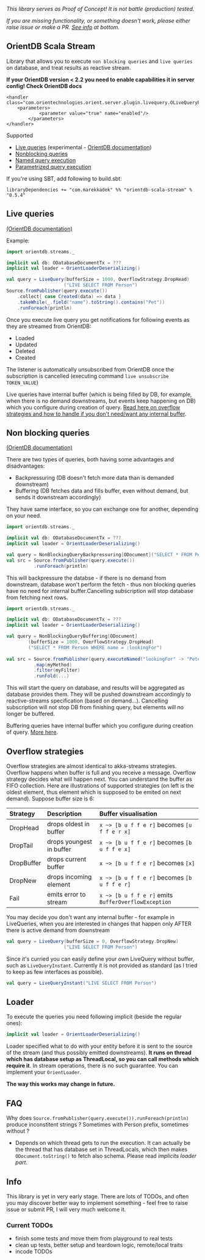_This library serves as Proof of Concept! It is not battle (production) tested._

_If you are missing functionality, or something doesn't work, please either raise issue or make a PR. [See info](#info) at bottom._

## OrientDB Scala Stream

Library that allows you to execute `non blocking queries` and `live queries` on database, and treat results as reactive stream.

__If your OrientDB version < 2.2 you need to enable capabilities it in server config! Check OrientDB docs__
```
<handler class="com.orientechnologies.orient.server.plugin.livequery.OLiveQueryPlugin">
	<parameters>
        	<parameter value="true" name="enabled"/>
        </parameters>
</handler>
```

Supported

- [Live queries](#live-queries) (experimental - [OrientDB documentation](http://orientdb.com/docs/last/Live-Query.html#whats-next))
- [Nonblocking queries](#non-blocking-queries)
- [Named query execution](#non-blocking-queries)
- [Parametrized query execution](#non-blocking-queries)

If you're using SBT, add following to build.sbt:

`libraryDependencies += "com.marekkadek" %% "orientdb-scala-stream" % "0.5.4"`

## Live queries
[(OrientDB documentation)](http://orientdb.com/docs/last/Live-Query.html)

Example:
```scala
import orientdb.streams._

implicit val db: ODatabaseDocumentTx = ???
implicit val loader = OrientLoaderDeserializing()

val query = LiveQuery(bufferSize = 1000, OverflowStrategy.DropHead)
                     ("LIVE SELECT FROM Person")
Source.fromPublisher(query.execute())
    .collect{ case Created(data) => data }
    .takeWhile(_.field("name").toString().contains("Pet"))
    .runForeach(println)
```
Once you execute live query you get notifications for following events as they are streamed from OrientDB:
- Loaded
- Updated
- Deleted
- Created

The listener is automatically unsubscribed from OrientDB once the subscription is cancelled (executing command `live unsubscribe TOKEN_VALUE`)

Live queries have internal buffer (which is being filled by DB, for example, when there is no demand downstreams, but events keep happening on DB) which you configure during creation of query. [Read here on overflow strategies and how to handle if you don't need/want any internal buffer](#overflow-strategies).

## Non blocking queries
[(OrientDB documentation)](http://orientdb.com/docs/last/Document-Database.html#non-blocking-query-since-v21)

There are two types of queries, both having some advantages and disadvantages:
- Backpressuring (DB doesn't fetch more data than is demanded downstream)
- Buffering (DB fetches data and fills buffer, even without demand, but sends it downstream accordingly)

They have same interface, so you can exchange one for another, depending on your need.

```scala
import orientdb.streams._

implicit val db: ODatabaseDocumentTx = ???
implicit val loader = OrientLoaderDeserializing()

val query = NonBlockingQueryBackpressuring[ODocument]("SELECT * FROM Person")
val src = Source.fromPublisher(query.execute())
          .runForeach(println)
```
This will backpressure the databse - if there is no demand from downstream, database won't perform the fetch - thus non blocking queries have no need for internal buffer.Cancelling subscription will stop database from fetching next rows.

```scala
import orientdb.streams._

implicit val db: ODatabaseDocumentTx = ???
implicit val loader = OrientLoaderDeserializing()

val query = NonBlockingQueryBuffering[ODocument]
        (bufferSize = 1000, OverflowStrategy.DropHead)
        ("SELECT * FROM Person WHERE name = :lookingFor")
        
val src = Source.fromPublisher(query.executeNamed("lookingFor" -> "Peter"))
          .map(myMethod)
          .filter(myFilter)
          .runFold(...) 
```
This will start the query on database, and results will be aggregated as database provides them. They will be pushed downstream accordingly to reactive-streams specification (based on demand...). Cancelling subscription will not stop DB from finishing query, but elements will no longer be buffered.

Buffering queries have internal buffer which you configure during creation of query. [More here](#overflow-strategies).

## Overflow strategies
Overflow strategies are almost identical to akka-streams strategies. Overflow happens when buffer is full and you receive a message. Overflow strategy decides what will happen next. You can understand the buffer as FIFO collection. Here are illustrations of supported strategies (on left is the oldest element, thus element which is supposed to be emited on next demand). Suppose buffer size is 6:

| Strategy   | Description              | Buffer visualisation                                |
| :--------- |:------------------------ | :-------------------------------------------------- |
| DropHead   | drops oldest in buffer   | `x ~> [b u f f e r]` becomes `[u f f e r x]`        |
| DropTail   | drops youngest in buffer | `x ~> [b u f f e r]` becomes `[b u f f e x]`        |
| DropBuffer | drops current buffer     | `x ~> [b u f f e r]` becomes `[x]`                  | 
| DropNew    | drops incoming element   | `x ~> [b u f f e r]` becomes `[b u f f e r]`        |
| Fail       | emits error to stream    | `x ~> [b u f f e r]` emits `BufferOverflowException`|

You may decide you don't want any internal buffer - for example in LiveQueries, when you are interested in changes that happen only AFTER there is active demand from downstream

```scala
val query = LiveQuery(bufferSize = 0, OverflowStrategy.DropNew)
                     ("LIVE SELECT FROM Person")
```

Since it's curried you can easily define your own LiveQuery without buffer, such as `LiveQueryInstant`. Currently it is not provided as standard (as I tried to keep as few interfaces as possible).
```scala
val query = LiveQueryInstant("LIVE SELECT FROM Person")
```

## Loader

To execute the queries you need following implicit (beside the regular ones):
```scala
implicit val loader = OrientLoaderDeserializing()
```
Loader specified what to do with your entity before it is sent to the source of the stream (and thus possibly emitted downstreams). **It runs on thread which has database setup as ThreadLocal, so you can call methods which require it**. In stream operations, there is no such guarantee.
You can implement your `OrientLoader`.

**The way this works may change in future.**

## FAQ
Why does `Source.fromPublisher(query.execute()).runForeach(println)` produce inconstitent strings ? Sometimes with Person prefix, sometimes without ?
* Depends on which thread gets to run the execution. It can actually be the thread that has database set in ThreadLocals, which then makes `ODocument.toString()` to fetch also schema. Please read _implicits loader part_.

## Info
This library is yet in very early stage. There are lots of TODOs, and often you may discover better way to implement something - feel free to raise issue or submit PR, I will very much welcome it.

### Current TODOs
- finish some tests and move them from playground to real tests
- clean up tests, better setup and teardown logic, remote/local traits
- incode TODOs
